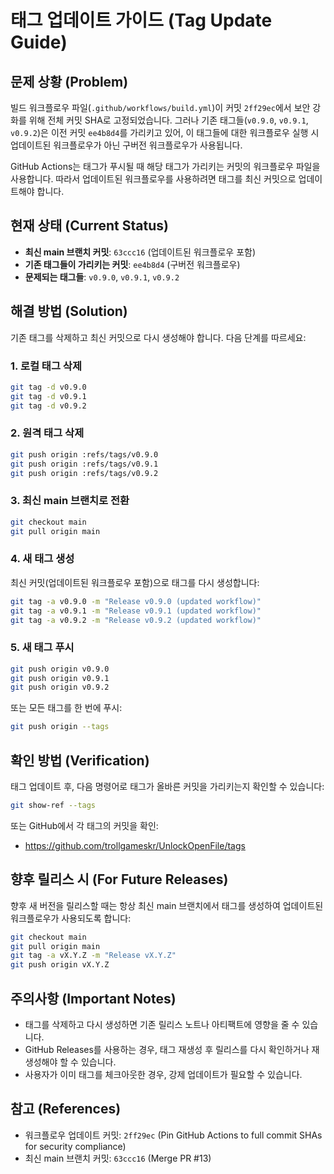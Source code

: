 # 태그 업데이트 가이드 (Tag Update Guide)

## 문제 상황 (Problem)

빌드 워크플로우 파일(`.github/workflows/build.yml`)이 커밋 `2ff29ec`에서 보안 강화를 위해 전체 커밋 SHA로 고정되었습니다. 그러나 기존 태그들(`v0.9.0`, `v0.9.1`, `v0.9.2`)은 이전 커밋 `ee4b8d4`를 가리키고 있어, 이 태그들에 대한 워크플로우 실행 시 업데이트된 워크플로우가 아닌 구버전 워크플로우가 사용됩니다.

GitHub Actions는 태그가 푸시될 때 해당 태그가 가리키는 커밋의 워크플로우 파일을 사용합니다. 따라서 업데이트된 워크플로우를 사용하려면 태그를 최신 커밋으로 업데이트해야 합니다.

## 현재 상태 (Current Status)

- **최신 main 브랜치 커밋**: `63ccc16` (업데이트된 워크플로우 포함)
- **기존 태그들이 가리키는 커밋**: `ee4b8d4` (구버전 워크플로우)
- **문제되는 태그들**: `v0.9.0`, `v0.9.1`, `v0.9.2`

## 해결 방법 (Solution)

기존 태그를 삭제하고 최신 커밋으로 다시 생성해야 합니다. 다음 단계를 따르세요:

### 1. 로컬 태그 삭제

```bash
git tag -d v0.9.0
git tag -d v0.9.1
git tag -d v0.9.2
```

### 2. 원격 태그 삭제

```bash
git push origin :refs/tags/v0.9.0
git push origin :refs/tags/v0.9.1
git push origin :refs/tags/v0.9.2
```

### 3. 최신 main 브랜치로 전환

```bash
git checkout main
git pull origin main
```

### 4. 새 태그 생성

최신 커밋(업데이트된 워크플로우 포함)으로 태그를 다시 생성합니다:

```bash
git tag -a v0.9.0 -m "Release v0.9.0 (updated workflow)"
git tag -a v0.9.1 -m "Release v0.9.1 (updated workflow)"
git tag -a v0.9.2 -m "Release v0.9.2 (updated workflow)"
```

### 5. 새 태그 푸시

```bash
git push origin v0.9.0
git push origin v0.9.1
git push origin v0.9.2
```

또는 모든 태그를 한 번에 푸시:

```bash
git push origin --tags
```

## 확인 방법 (Verification)

태그 업데이트 후, 다음 명령어로 태그가 올바른 커밋을 가리키는지 확인할 수 있습니다:

```bash
git show-ref --tags
```

또는 GitHub에서 각 태그의 커밋을 확인:
- https://github.com/trollgameskr/UnlockOpenFile/tags

## 향후 릴리스 시 (For Future Releases)

향후 새 버전을 릴리스할 때는 항상 최신 main 브랜치에서 태그를 생성하여 업데이트된 워크플로우가 사용되도록 합니다:

```bash
git checkout main
git pull origin main
git tag -a vX.Y.Z -m "Release vX.Y.Z"
git push origin vX.Y.Z
```

## 주의사항 (Important Notes)

- 태그를 삭제하고 다시 생성하면 기존 릴리스 노트나 아티팩트에 영향을 줄 수 있습니다.
- GitHub Releases를 사용하는 경우, 태그 재생성 후 릴리스를 다시 확인하거나 재생성해야 할 수 있습니다.
- 사용자가 이미 태그를 체크아웃한 경우, 강제 업데이트가 필요할 수 있습니다.

## 참고 (References)

- 워크플로우 업데이트 커밋: `2ff29ec` (Pin GitHub Actions to full commit SHAs for security compliance)
- 최신 main 브랜치 커밋: `63ccc16` (Merge PR #13)
